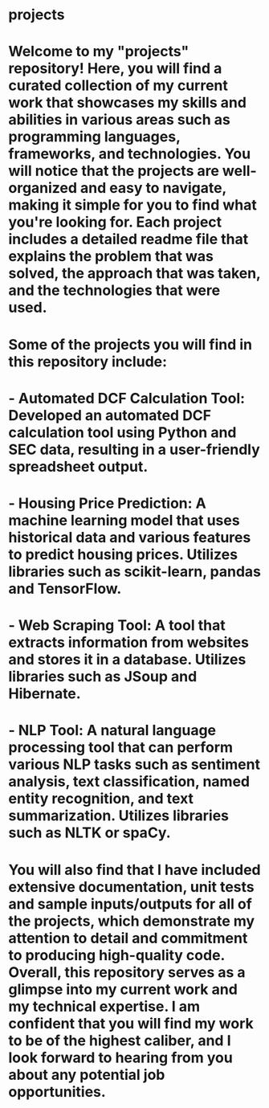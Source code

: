 # projects
# Welcome to my "projects" repository! Here, you will find a curated collection of my current work that showcases my skills and abilities in various areas such as programming languages, frameworks, and technologies.  You will notice that the projects are well-organized and easy to navigate, making it simple for you to find what you're looking for. Each project includes a detailed readme file that explains the problem that was solved, the approach that was taken, and the technologies that were used.  
# Some of the projects you will find in this repository include:
# - Automated DCF Calculation Tool: Developed an automated DCF calculation tool using Python and SEC data, resulting in a user-friendly spreadsheet output. 
# - Housing Price Prediction: A machine learning model that uses historical data and various features to predict housing prices. Utilizes libraries such as scikit-learn, pandas and TensorFlow. 
# - Web Scraping Tool: A tool that extracts information from websites and stores it in a database. Utilizes libraries such as JSoup and Hibernate. 
# - NLP Tool: A natural language processing tool that can perform various NLP tasks such as sentiment analysis, text classification, named entity recognition, and text summarization. Utilizes libraries such as NLTK or spaCy. 
# You will also find that I have included extensive documentation, unit tests and sample inputs/outputs for all of the projects, which demonstrate my attention to detail and commitment to producing high-quality code.  Overall, this repository serves as a glimpse into my current work and my technical expertise. I am confident that you will find my work to be of the highest caliber, and I look forward to hearing from you about any potential job opportunities.

